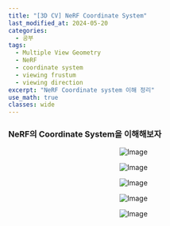 ```yaml
---
title: "[3D CV] NeRF Coordinate System"
last_modified_at: 2024-05-20
categories:
  - 공부
tags:
  - Multiple View Geometry
  - NeRF
  - coordinate system
  - viewing frustum
  - viewing direction
excerpt: "NeRF Coordinate system 이해 정리"
use_math: true
classes: wide
---
```


### NeRF의 Coordinate System을 이해해보자

<p align="center">
  <img src="https://github.com/sandokim/sandokim.github.io/assets/74639652/f7a817d0-9ee1-4cdf-9a0d-71d2deb1df18" alt="Image">
</p>

<p align="center">
  <img src="https://github.com/sandokim/sandokim.github.io/assets/74639652/64f409ab-9094-4ca3-9301-cd306d14a91a" alt="Image">
</p>

<p align="center">
  <img src="https://github.com/sandokim/sandokim.github.io/assets/74639652/e9a689f2-0c24-4094-9565-b619e0bb156c" alt="Image">
</p>

<p align="center">
  <img src="https://github.com/sandokim/sandokim.github.io/assets/74639652/b255e68d-bfd9-48e0-a1e1-61e0fbec1820" alt="Image">
</p>


<p align="center">
  <img src="https://github.com/sandokim/sandokim.github.io/assets/74639652/f87d491e-1d43-4c81-a019-590f5e5b5124" alt="Image">
</p>
